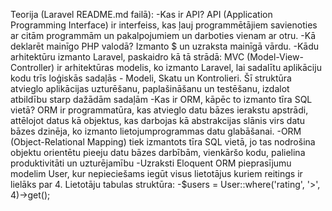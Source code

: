 Teorija (Laravel README.md failā):
 -Kas ir API? API (Application Programming Interface) ir interfeiss, kas ļauj programmētājiem savienoties ar citām programmām un pakalpojumiem un darboties vienam ar otru.
 -Kā deklarēt mainīgo PHP valodā? Izmanto $ un uzraksta mainīgā vārdu.
 -Kādu arhitektūru izmanto Laravel, paskaidro kā tā strādā: MVC (Model-View-Controller) ir arhitektūras modelis, ko izmanto Laravel, lai sadalītu aplikāciju kodu trīs loģiskās sadaļās - Modeli, Skatu un Kontrolieri. Šī struktūra atvieglo aplikācijas uzturēšanu, paplašināšanu un testēšanu, izdalot atbildību starp dažādām sadaļām
 -Kas ir ORM, kāpēc to izmanto tīra SQL vietā? ORM ir programmatūra, kas atvieglo datu bāzes ierakstu apstrādi, attēlojot datus kā objektus, kas darbojas kā abstrakcijas slānis virs datu bāzes dzinēja, ko izmanto lietojumprogrammas datu glabāšanai. -ORM (Object-Relational Mapping) tiek izmantots tīra SQL vietā, jo tas nodrošina objektu orientētu pieeju datu bāzes darbībām, vienkāršo kodu, palielina produktivitāti un uzturējamību
 -Uzraksti Eloquent ORM pieprasījumu modelim User, kur nepieciešams iegūt visus lietotājus kuriem reitings ir lielāks par 4. Lietotāju tabulas struktūra: -$users = User::where('rating', '>', 4)->get();
